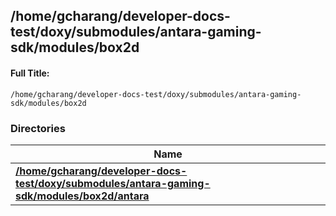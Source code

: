 

## /home/gcharang/developer-docs-test/doxy/submodules/antara-gaming-sdk/modules/box2d

#### Full Title:
```
/home/gcharang/developer-docs-test/doxy/submodules/antara-gaming-sdk/modules/box2d
```





### Directories

| Name           |
| -------------- |
| **[/home/gcharang/developer-docs-test/doxy/submodules/antara-gaming-sdk/modules/box2d/antara](Files/dir_70de41bce29d49fddd378a5ba91f8486.md#dir-/home/gcharang/developer-docs-test/doxy/submodules/antara-gaming-sdk/modules/box2d/antara)**  |






















